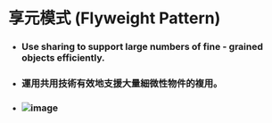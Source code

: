 享元模式 (Flyweight Pattern)
=====
* ### Use sharing to support large numbers of fine - grained objects efficiently.
* ### 運用共用技術有效地支援大量細微性物件的複用。
* ### ![image]()
